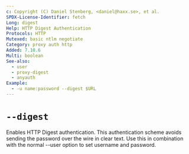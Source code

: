 ```yaml
---
c: Copyright (C) Daniel Stenberg, <daniel@haxx.se>, et al.
SPDX-License-Identifier: fetch
Long: digest
Help: HTTP Digest Authentication
Protocols: HTTP
Mutexed: basic ntlm negotiate
Category: proxy auth http
Added: 7.10.6
Multi: boolean
See-also:
  - user
  - proxy-digest
  - anyauth
Example:
  - -u name:password --digest $URL
---
```


# `--digest`

Enables HTTP Digest authentication. This authentication scheme avoids sending
the password over the wire in clear text. Use this in combination with the
normal --user option to set username and password.
